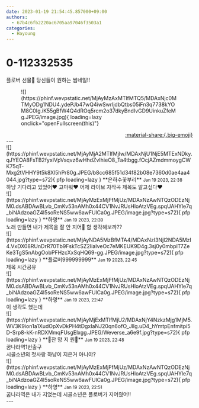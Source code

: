 ```yaml
---
date: 2023-01-19 21:54:45.857000+09:00
authors:
  - 67b4c6fb2220ac6705aa97046f3503a1
categories:
  - Hayoung
---
```


# 0-112332535

<div class="post-container" markdown="1">
<div class="content-container md-sidebar__scrollwrap" markdown="1">

플로버 선물🎁 당신들이 원하는 썸네일!!
<figure markdown="1">
![](https://phinf.wevpstatic.net/MjAyMzAxMTlfMTQ5/MDAxNjc0MTMyODg1NDU4.ydePJb47wQ4iwSwrljdbQtbs05iFn3q7738kYOM8C0Ig.iK55gBfW4Q4dROq5rcm2o37dkyBndIvGD9UinkuZfeMg.JPEG/image.jpg){ loading=lazy onclick="openFullscreen(this)"}
</figure>


</div>
</div>

<div style="text-align: right;" markdown="1">
<a href="https://weverse.io/fromis9/artist/0-112332535" style="text-align: right;">:material-share:{.big-emoji}</a>
</div>
---

<div class="comments-container md-sidebar__scrollwrap" markdown="1">
<div class="comment" markdown="1">
<div class='id-container' markdown="1">
![](https://phinf.wevpstatic.net/MjAyMjA2MTlfMjIw/MDAxNjU1NjE5MTExNDky.qJYEOA8FsTB2fyxIVpVsqvz6wHhdZvIhieO8_Ta4tbgg.fOcjAZmdmmoygCWK75qT-Mxg2tVHHY9t5k8Xl5hPr80g.JPEG/b8cc685f51d34f82b08e7360d0ae4aa4044.jpg?type=s72){ pfp loading=lazy }
**은하수꽃부리** <small>Jan 19 2023, 22:38</small><br>
</div>
<div class='comment-body' markdown="1">
하냥 기다리고 있었어❤️ 고마워❤️ 어제 라이브 자작곡 제목도 알고싶다❤️
</div>
</div>
<div class="reply" markdown="1">
<div class="comment" markdown="1">
<div class='id-container' markdown="1">
![](https://phinf.wevpstatic.net/MjAyMzExMjFfMjUz/MDAxNzAwNTQzODEzNjM0.dsABDAwBLvb_CmKv53nAMh0x44CV1NvJRUsHloAtzVEg.spqUAHYle7q_biNAdzoaGZ4l5soReNS5ww6awFUlCa0g.JPEG/image.jpg?type=s72){ pfp loading=lazy }
**<span class="artist">하영</span>** <small>Jan 19 2023, 22:39</small><br>
</div>
<div class='comment-body' markdown="1">
노래 만들면 내가 제목을 잘 안 지어🥺 함 생각해보까??
</div>
</div>
</div>
<div class="comment" markdown="1">
<div class='id-container' markdown="1">
![](https://phinf.wevpstatic.net/MjAyNDA5MzBfMTA4/MDAxNzI3NjI2NDA5MzI4.VxDX08RUnDrR70Tb9FskTcSZ2IiaIveOc7eMKEUK9D4g.3sj0y0mbplT7ZeKe3TgS5nAbgOobPFHzcXxSqHQ69-gg.JPEG/image.jpg?type=s72){ pfp loading=lazy }
**플로버999999999** <small>Jan 19 2023, 22:45</small><br>
</div>
<div class='comment-body' markdown="1">
제목 시간공유
</div>
</div>
<div class="reply" markdown="1">
<div class="comment" markdown="1">
<div class='id-container' markdown="1">
![](https://phinf.wevpstatic.net/MjAyMzExMjFfMjUz/MDAxNzAwNTQzODEzNjM0.dsABDAwBLvb_CmKv53nAMh0x44CV1NvJRUsHloAtzVEg.spqUAHYle7q_biNAdzoaGZ4l5soReNS5ww6awFUlCa0g.JPEG/image.jpg?type=s72){ pfp loading=lazy }
**<span class="artist">하영</span>** <small>Jan 19 2023, 22:47</small><br>
</div>
<div class='comment-body' markdown="1">
이 생각도 했는데
</div>
</div>
</div>
<div class="comment" markdown="1">
<div class='id-container' markdown="1">
![](https://phinf.wevpstatic.net/MjAyMjExMTlfMjU2/MDAxNjY4NzkzMjg1MjM5.WV3K9ion1a1XudOpXvDkPH4tDgxIaNJ20qn6ofO_JlIg.uD4_hYmtpEnfmitpi5D-Srp8-kK-nRDXMmqFUsgElxgg.JPEG/Weverse_a6e9f.jpg?type=s72){ pfp loading=lazy }
**💚잔 망 지 원💚** <small>Jan 19 2023, 22:48</small><br>
</div>
<div class='comment-body' markdown="1">
꿈나라역1번출구<br>시골소년의 첫사랑 하냥이 지은거 아니야?
</div>
</div>
<div class="reply" markdown="1">
<div class="comment" markdown="1">
<div class='id-container' markdown="1">
![](https://phinf.wevpstatic.net/MjAyMzExMjFfMjUz/MDAxNzAwNTQzODEzNjM0.dsABDAwBLvb_CmKv53nAMh0x44CV1NvJRUsHloAtzVEg.spqUAHYle7q_biNAdzoaGZ4l5soReNS5ww6awFUlCa0g.JPEG/image.jpg?type=s72){ pfp loading=lazy }
**<span class="artist">하영</span>** <small>Jan 19 2023, 22:51</small><br>
</div>
<div class='comment-body' markdown="1">
꿈나라역은 내가 지었는데 시골소년은 플로버가 지어줬어!!
</div>
</div>
</div>
</div>
---
